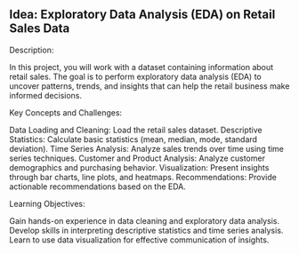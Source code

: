 ## Idea: Exploratory Data Analysis (EDA) on Retail Sales Data




Description:

In this project, you will work with a dataset containing information about retail sales. The goal is
to perform exploratory data analysis (EDA) to uncover patterns, trends, and insights that can
help the retail business make informed decisions.







Key Concepts and Challenges:



Data Loading and Cleaning: Load the retail sales dataset.
Descriptive Statistics: Calculate basic statistics (mean, median, mode, standard deviation).
Time Series Analysis: Analyze sales trends over time using time series techniques.
Customer and Product Analysis: Analyze customer demographics and purchasing behavior.
Visualization: Present insights through bar charts, line plots, and heatmaps.
Recommendations: Provide actionable recommendations based on the EDA.


Learning Objectives:



Gain hands-on experience in data cleaning and exploratory data analysis.
Develop skills in interpreting descriptive statistics and time series analysis.
Learn to use data visualization for effective communication of insights.




